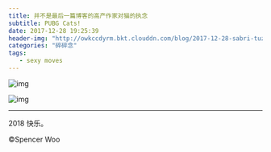 ```yaml
---
title: 并不是最后一篇博客的高产作家对猫的执念
subtitle: PUBG Cats!
date: 2017-12-28 19:25:39
header-img: "http://owkccdyrm.bkt.clouddn.com/blog/2017-12-28-sabri-tuzcu-213760.jpg"
categories: "碎碎念"
tags:
   - sexy moves
---
```


![img](http://owkccdyrm.bkt.clouddn.com/blog/2017-12-28-pubg-cat-header.jpg)

![img](http://owkccdyrm.bkt.clouddn.com/blog/2017-12-28-PUBG_Cats-1.JPG)

---

2018 快乐。

©Spencer Woo
